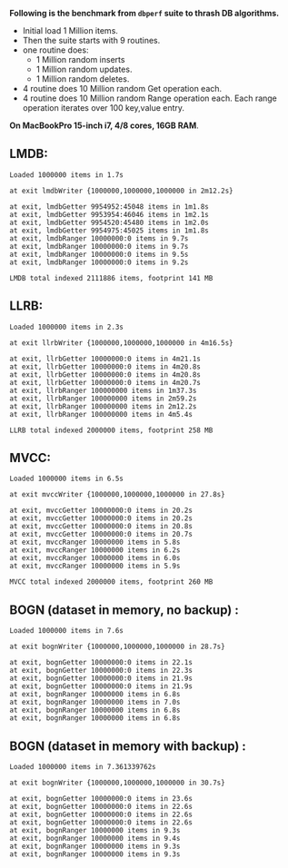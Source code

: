 **Following is the benchmark from `dbperf` suite to thrash DB algorithms.**

* Initial load 1 Million items.
* Then the suite starts with 9 routines.
* one routine does:
  * 1 Million random inserts
  * 1 Million random updates.
  * 1 Million random deletes.
* 4 routine does 10 Million random Get operation each.
* 4 routine does 10 Million random Range operation each.
  Each range operation iterates over 100 key,value entry.

**On MacBookPro 15-inch i7, 4/8 cores, 16GB RAM**.

## LMDB:

```text
Loaded 1000000 items in 1.7s

at exit lmdbWriter {1000000,1000000,1000000 in 2m12.2s}

at exit, lmdbGetter 9954952:45048 items in 1m1.8s
at exit, lmdbGetter 9953954:46046 items in 1m2.1s
at exit, lmdbGetter 9954520:45480 items in 1m2.0s
at exit, lmdbGetter 9954975:45025 items in 1m1.8s
at exit, lmdbRanger 10000000:0 items in 9.7s
at exit, lmdbRanger 10000000:0 items in 9.7s
at exit, lmdbRanger 10000000:0 items in 9.5s
at exit, lmdbRanger 10000000:0 items in 9.2s

LMDB total indexed 2111886 items, footprint 141 MB
```

## LLRB:

```text
Loaded 1000000 items in 2.3s

at exit llrbWriter {1000000,1000000,1000000 in 4m16.5s}

at exit, llrbGetter 10000000:0 items in 4m21.1s
at exit, llrbGetter 10000000:0 items in 4m20.8s
at exit, llrbGetter 10000000:0 items in 4m20.8s
at exit, llrbGetter 10000000:0 items in 4m20.7s
at exit, llrbRanger 100000000 items in 1m37.3s
at exit, llrbRanger 100000000 items in 2m59.2s
at exit, llrbRanger 100000000 items in 2m12.2s
at exit, llrbRanger 100000000 items in 4m5.4s

LLRB total indexed 2000000 items, footprint 258 MB
```

## MVCC:

```text
Loaded 1000000 items in 6.5s

at exit mvccWriter {1000000,1000000,1000000 in 27.8s}

at exit, mvccGetter 10000000:0 items in 20.2s
at exit, mvccGetter 10000000:0 items in 20.2s
at exit, mvccGetter 10000000:0 items in 20.8s
at exit, mvccGetter 10000000:0 items in 20.7s
at exit, mvccRanger 10000000 items in 5.8s
at exit, mvccRanger 10000000 items in 6.2s
at exit, mvccRanger 10000000 items in 6.0s
at exit, mvccRanger 10000000 items in 5.9s

MVCC total indexed 2000000 items, footprint 260 MB
```

## BOGN (dataset in memory, no backup) :

```text
Loaded 1000000 items in 7.6s

at exit bognWriter {1000000,1000000,1000000 in 28.7s}

at exit, bognGetter 10000000:0 items in 22.1s
at exit, bognGetter 10000000:0 items in 22.3s
at exit, bognGetter 10000000:0 items in 21.9s
at exit, bognGetter 10000000:0 items in 21.9s
at exit, bognRanger 10000000 items in 6.8s
at exit, bognRanger 10000000 items in 7.0s
at exit, bognRanger 10000000 items in 6.8s
at exit, bognRanger 10000000 items in 6.8s
```

## BOGN (dataset in memory with backup) :

```text
Loaded 1000000 items in 7.361339762s

at exit bognWriter {1000000,1000000,1000000 in 30.7s}

at exit, bognGetter 10000000:0 items in 23.6s
at exit, bognGetter 10000000:0 items in 22.6s
at exit, bognGetter 10000000:0 items in 22.6s
at exit, bognGetter 10000000:0 items in 22.6s
at exit, bognRanger 10000000 items in 9.3s
at exit, bognRanger 10000000 items in 9.4s
at exit, bognRanger 10000000 items in 9.3s
at exit, bognRanger 10000000 items in 9.3s
```
